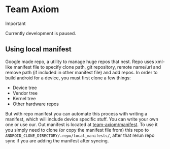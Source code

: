 # Team Axiom

> [!IMPORTANT]
> Currently development is paused.

## Using local manifest 
Google made repo, a utility to manage huge repos that nest. 
Repo uses xml-like manifest file to specify clone path, git repository, 
remote name/url and remove path (if included in other manifest file) and add repos.
In order to build android for a device, you must first clone a few things:

- Device tree
- Vendor tree
- Kernel tree
- Other hardware repos

But with repo manifest you can automate this process with writing a manifest,
which will include device specific stuff. You can write your own one or use our.
Out manifest is located at [team-axiom/manifest](https://github.com/team-axiom/manifest).
To use it you simply need to clone (or copy the manifest file from) this repo to 
```ANDROID_CLONE_DIRECTORY/.repo/local_manifests/```, after that rerun repo sync if
you are adding the manifest after syncing.
